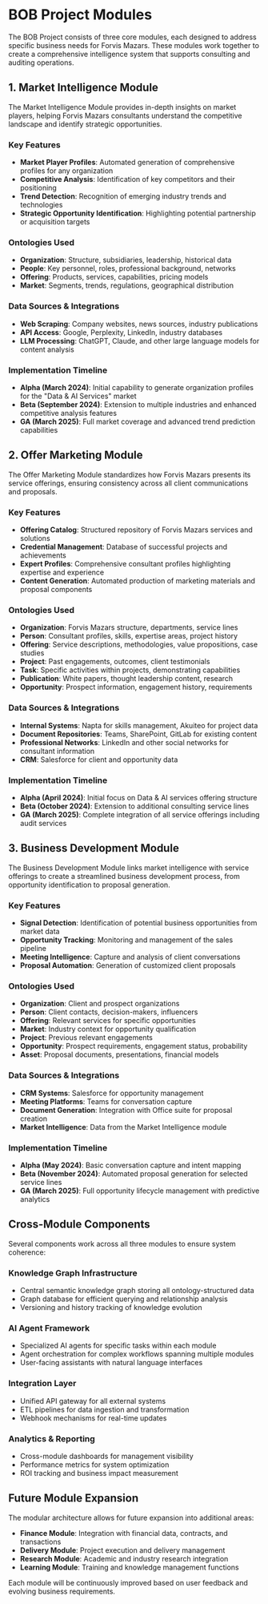 # BOB Project Modules

The BOB Project consists of three core modules, each designed to address specific business needs for Forvis Mazars. These modules work together to create a comprehensive intelligence system that supports consulting and auditing operations.

## 1. Market Intelligence Module

The Market Intelligence Module provides in-depth insights on market players, helping Forvis Mazars consultants understand the competitive landscape and identify strategic opportunities.

### Key Features

- **Market Player Profiles**: Automated generation of comprehensive profiles for any organization
- **Competitive Analysis**: Identification of key competitors and their positioning
- **Trend Detection**: Recognition of emerging industry trends and technologies
- **Strategic Opportunity Identification**: Highlighting potential partnership or acquisition targets

### Ontologies Used

- **Organization**: Structure, subsidiaries, leadership, historical data
- **People**: Key personnel, roles, professional background, networks
- **Offering**: Products, services, capabilities, pricing models
- **Market**: Segments, trends, regulations, geographical distribution

### Data Sources & Integrations

- **Web Scraping**: Company websites, news sources, industry publications
- **API Access**: Google, Perplexity, LinkedIn, industry databases
- **LLM Processing**: ChatGPT, Claude, and other large language models for content analysis

### Implementation Timeline

- **Alpha (March 2024)**: Initial capability to generate organization profiles for the "Data & AI Services" market
- **Beta (September 2024)**: Extension to multiple industries and enhanced competitive analysis features
- **GA (March 2025)**: Full market coverage and advanced trend prediction capabilities

## 2. Offer Marketing Module

The Offer Marketing Module standardizes how Forvis Mazars presents its service offerings, ensuring consistency across all client communications and proposals.

### Key Features

- **Offering Catalog**: Structured repository of Forvis Mazars services and solutions
- **Credential Management**: Database of successful projects and achievements
- **Expert Profiles**: Comprehensive consultant profiles highlighting expertise and experience
- **Content Generation**: Automated production of marketing materials and proposal components

### Ontologies Used

- **Organization**: Forvis Mazars structure, departments, service lines
- **Person**: Consultant profiles, skills, expertise areas, project history
- **Offering**: Service descriptions, methodologies, value propositions, case studies
- **Project**: Past engagements, outcomes, client testimonials
- **Task**: Specific activities within projects, demonstrating capabilities
- **Publication**: White papers, thought leadership content, research
- **Opportunity**: Prospect information, engagement history, requirements

### Data Sources & Integrations

- **Internal Systems**: Napta for skills management, Akuiteo for project data
- **Document Repositories**: Teams, SharePoint, GitLab for existing content
- **Professional Networks**: LinkedIn and other social networks for consultant information
- **CRM**: Salesforce for client and opportunity data

### Implementation Timeline

- **Alpha (April 2024)**: Initial focus on Data & AI services offering structure
- **Beta (October 2024)**: Extension to additional consulting service lines
- **GA (March 2025)**: Complete integration of all service offerings including audit services

## 3. Business Development Module

The Business Development Module links market intelligence with service offerings to create a streamlined business development process, from opportunity identification to proposal generation.

### Key Features

- **Signal Detection**: Identification of potential business opportunities from market data
- **Opportunity Tracking**: Monitoring and management of the sales pipeline
- **Meeting Intelligence**: Capture and analysis of client conversations
- **Proposal Automation**: Generation of customized client proposals

### Ontologies Used

- **Organization**: Client and prospect organizations
- **Person**: Client contacts, decision-makers, influencers
- **Offering**: Relevant services for specific opportunities
- **Market**: Industry context for opportunity qualification
- **Project**: Previous relevant engagements
- **Opportunity**: Prospect requirements, engagement status, probability
- **Asset**: Proposal documents, presentations, financial models

### Data Sources & Integrations

- **CRM Systems**: Salesforce for opportunity management
- **Meeting Platforms**: Teams for conversation capture
- **Document Generation**: Integration with Office suite for proposal creation
- **Market Intelligence**: Data from the Market Intelligence module

### Implementation Timeline

- **Alpha (May 2024)**: Basic conversation capture and intent mapping
- **Beta (November 2024)**: Automated proposal generation for selected service lines
- **GA (March 2025)**: Full opportunity lifecycle management with predictive analytics

## Cross-Module Components

Several components work across all three modules to ensure system coherence:

### Knowledge Graph Infrastructure

- Central semantic knowledge graph storing all ontology-structured data
- Graph database for efficient querying and relationship analysis
- Versioning and history tracking of knowledge evolution

### AI Agent Framework

- Specialized AI agents for specific tasks within each module
- Agent orchestration for complex workflows spanning multiple modules
- User-facing assistants with natural language interfaces

### Integration Layer

- Unified API gateway for all external systems
- ETL pipelines for data ingestion and transformation
- Webhook mechanisms for real-time updates

### Analytics & Reporting

- Cross-module dashboards for management visibility
- Performance metrics for system optimization
- ROI tracking and business impact measurement

## Future Module Expansion

The modular architecture allows for future expansion into additional areas:

- **Finance Module**: Integration with financial data, contracts, and transactions
- **Delivery Module**: Project execution and delivery management
- **Research Module**: Academic and industry research integration
- **Learning Module**: Training and knowledge management functions

Each module will be continuously improved based on user feedback and evolving business requirements. 